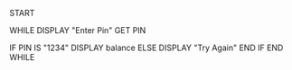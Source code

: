 START

WHILE
DISPLAY "Enter Pin"
GET PIN

IF PIN IS "1234"
    DISPLAY balance
ELSE
    DISPLAY "Try Again"
END IF
END WHILE   